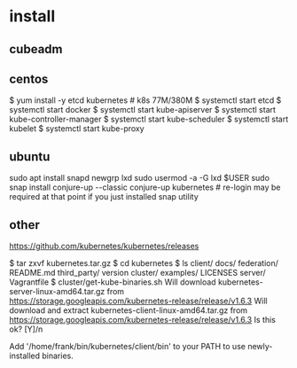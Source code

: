 # install


## cubeadm



## centos
$ yum install -y etcd kubernetes # k8s 77M/380M
$ systemctl start etcd
$ systemctl start docker
$ systemctl start kube-apiserver
$ systemctl start kube-controller-manager
$ systemctl start kube-scheduler
$ systemctl start kubelet
$ systemctl start kube-proxy

## ubuntu

sudo apt install snapd
newgrp lxd
sudo usermod -a -G lxd $USER
sudo snap install conjure-up --classic
conjure-up kubernetes  # re-login may be required at that point if you just installed snap utility


## other 
https://github.com/kubernetes/kubernetes/releases

$ tar zxvf kubernetes.tar.gz
$ cd kubernetes
$ ls 
client/   docs/      federation/  README.md  third_party/  version
cluster/  examples/  LICENSES    server/     Vagrantfile
$ cluster/get-kube-binaries.sh
Will download kubernetes-server-linux-amd64.tar.gz from https://storage.googleapis.com/kubernetes-release/release/v1.6.3
Will download and extract kubernetes-client-linux-amd64.tar.gz from https://storage.googleapis.com/kubernetes-release/release/v1.6.3
Is this ok? [Y]/n

Add '/home/frank/bin/kubernetes/client/bin' to your PATH to use newly-installed binaries.


